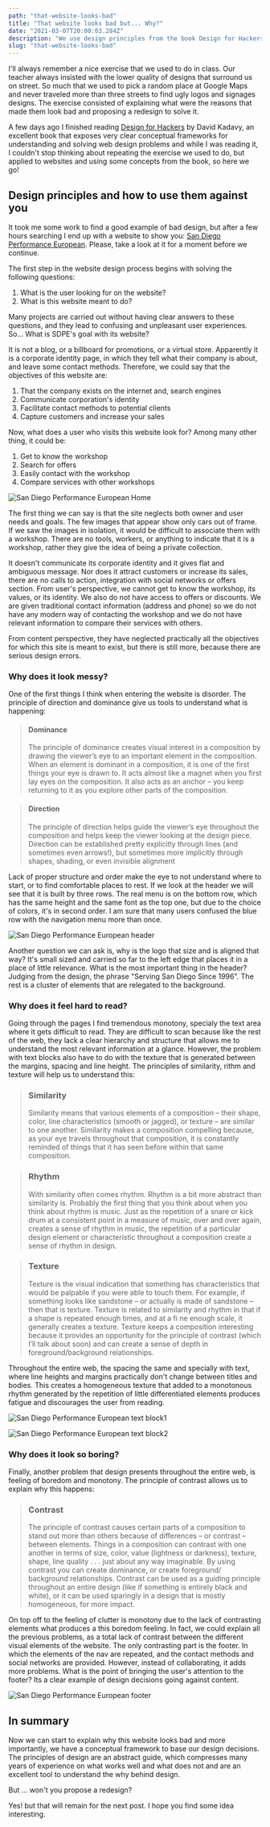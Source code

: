 ```yaml
---
path: "that-website-looks-bad"
title: "That website looks bad but... Why?"
date: "2021-03-07T20:00:03.284Z"
description: "We use design principles from the book Design for Hackers, to explain why this website looks so bad"
slug: "that-website-looks-bad"
---
```


I'll always remember a nice exercise that we used to do in class. Our teacher always insisted with the lower quality of designs that surround us on street. So much that we used to pick a random place at Google Maps and never traveled more than three streets to find ugly logos and signages designs. The exercise consisted of explaining what were the reasons that made them look bad and proposing a redesign to solve it.

A few days ago I finished reading [Design for Hackers](https://www.oreilly.com/library/view/design-for-hackers/9781119998952/) by David Kadavy, an excellent book that exposes very clear conceptual frameworks for understanding and solving web design problems and while I was reading it, I couldn't stop thinking about repeating the exercise we used to do, but applied to websites and using some concepts from the book, so here we go!

## Design principles and how to use them against you

It took me some work to find a good example of bad design, but after a few hours searching I end up with a website to show you: [San Diego Performance European](https://sdpeuro.com). Please, take a look at it for a moment before we continue.

The first step in the website design process begins with solving the following questions:

1. What is the user looking for on the website?
2. What is this website meant to do?

Many projects are carried out without having clear answers to these questions, and they lead to confusing and unpleasant user experiences. So... What is SDPE's goal with its website?

It is not a blog, or a billboard for promotions, or a virtual store. Apparently it is a corporate identity page, in which they tell what their company is about, and leave some contact methods. Therefore, we could say that the objectives of this website are:

1. That the company exists on the internet and, search engines
2. Communicate corporation's identity
3. Facilitate contact methods to potential clients
4. Capture customers and increase your sales

Now, what does a user who visits this website look for? Among many other thing, it could be:

1. Get to know the workshop
2. Search for offers
3. Easily contact with the workshop
4. Compare services with other workshops

![San Diego Performance European Home](./sdpeuro.png)

The first thing we can say is that the site neglects both owner and user needs and goals. The few images that appear show only cars out of frame. If we saw the images in isolation, it would be difficult to associate them with a workshop. There are no tools, workers, or anything to indicate that it is a workshop, rather they give the idea of being a private collection.

It doesn't communicate its corporate identity and it gives flat and ambiguous message. Nor does it attract customers or increase its sales, there are no calls to action, integration with social networks or offers section. From user's perspective, we cannot get to know the workshop, its values, or its identity. We also do not have access to offers or discounts. We are given traditional contact information (address and phone) so we do not have any modern way of contacting the workshop and we do not have relevant information to compare their services with others.

From content perspective, they have neglected practically all the objectives for which this site is meant to exist, but there is still more, because there are serious design errors.

### Why does it look messy?

One of the first things I think when entering the website is disorder. The principle of direction and dominance give us tools to understand what is happening:

> #### Dominance
>
> The principle of dominance creates visual interest in a composition by drawing
> the viewer’s eye to an important element in the composition. When an element
> is dominant in a composition, it is one of the first things your eye is drawn to.
> It acts almost like a magnet when you first lay eyes on the composition. It also
> acts as an anchor – you keep returning to it as you explore other parts of the
> composition.

> #### Direction
>
> The principle of direction helps guide the viewer’s eye throughout the
> composition and helps keep the viewer looking at the design piece. Direction
> can be established pretty explicitly through lines (and sometimes even arrows!),
> but sometimes more implicitly through shapes, shading, or even invisible
> alignment

Lack of proper structure and order make the eye to not understand where to start, or to find comfortable places to rest. If we look at the header we will see that it is built by three rows. The real menu is on the bottom row, which has the same height and the same font as the top one, but due to the choice of colors, it's in second order. I am sure that many users confused the blue row with the navigation menu more than once.

![San Diego Performance European header](./header.png)

Another question we can ask is, why is the logo that size and is aligned that way? It's small sized and carried so far to the left edge that places it in a place of little relevance. What is the most important thing in the header? Judging from the design, the phrase "Serving San Diego Since 1996". The rest is a cluster of elements that are relegated to the background.

### Why does it feel hard to read?

Going through the pages I find tremendous monotony, specialy the text area where it gets difficult to read. They are difficult to scan because like the rest of the web, they lack a clear hierarchy and structure that allows me to understand the most relevant information at a glance. However, the problem with text blocks also have to do with the texture that is generated between the margins, spacing and line height. The principles of similarity, rithm and texture will help us to understand this:

> ### Similarity
>
> Similarity means that various elements of a composition – their shape, color,
> line characteristics (smooth or jagged), or texture – are similar to one another.
> Similarity makes a composition compelling because, as your eye travels
> throughout that composition, it is constantly reminded of things that it has seen
> before within that same composition.

> ### Rhythm
>
> With similarity often comes rhythm. Rhythm is a bit more abstract than
> similarity is. Probably the first thing that you think about when you think
> about rhythm is music. Just as the repetition of a snare or kick drum at a
> consistent point in a measure of music, over and over again, creates a sense of
> rhythm in music, the repetition of a particular design element or characteristic
> throughout a composition create a sense of rhythm in design.

> ### Texture
>
> Texture is the visual indication that something has characteristics that would be
> palpable if you were able to touch them. For example, if something looks like
> sandstone – or actually is made of sandstone – then that is texture. Texture is
> related to similarity and rhythm in that if a shape is repeated enough times, and
> at a fi ne enough scale, it generally creates a texture. Texture keeps a composition
> interesting because it provides an opportunity for the principle of contrast (which
> I’ll talk about soon) and can create a sense of depth in foreground/background
> relationships.

Throughout the entire web, the spacing the same and specially with text, where line heights and margins practically don't change between titles and bodies. This creates a homogeneous texture that added to a monotonous rhythm generated by the repetition of little differentiated elements produces fatigue and discourages the user from reading.

![San Diego Performance European text block1](./text3.png)

![San Diego Performance European text block2](./text1.png)

### Why does it look so boring?

Finally, another problem that design presents throughout the entire web, is feeling of boredom and monotony. The principle of contrast allows us to explain why this happens:

> ### Contrast
>
> The principle of contrast causes certain parts of a composition to stand out
> more than others because of differences – or contrast – between elements.
> Things in a composition can contrast with one another in terms of size, color,
> value (lightness or darkness), texture, shape, line quality . . . just about any way
> imaginable. By using contrast you can create dominance, or create foreground/
> background relationships. Contrast can be used as a guiding principle
> throughout an entire design (like if something is entirely black and white), or it
> can be used sparingly in a design that is mostly homogeneous, for more impact.

On top off to the feeling of clutter is monotony due to the lack of contrasting elements what produces a this boredom feeling. In fact, we could explain all the previous problems, as a total lack of contrast between the different visual elements of the website. The only contrasting part is the footer. In which the elements of the nav are repeated, and the contact methods and social networks are provided. However, instead of collaborating, it adds more problems. What is the point of bringing the user's attention to the footer? Its a clear example of design decisions going against content.

![San Diego Performance European footer](./footer.png)

## In summary

Now we can start to explain why this website looks bad and more importantly, we have a conceptual framework to base our design decisions. The principles of design are an abstract guide, which compresses many years of experience on what works well and what does not and are an excellent tool to understand the why behind design.

But ... won't you propose a redesign?

Yes! but that will remain for the next post. I hope you find some idea interesting.
